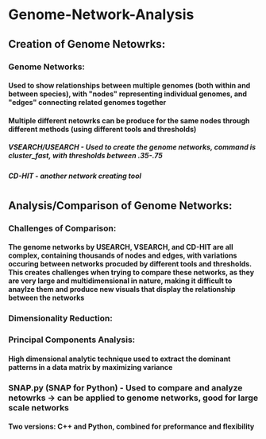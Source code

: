 # Genome-Network-Analysis
## Creation of Genome Netowrks:
### Genome Networks:
#### Used to show relationships between multiple genomes (both within and between species), with "nodes" representing individual genomes, and "edges" connecting related genomes together
#### Multiple different netowrks can be produce for the same nodes through different methods (using different tools and thresholds)
##### VSEARCH/USEARCH - Used to create the genome networks, command is cluster_fast, with thresholds between .35-.75
##### CD-HIT - another network creating tool
#
## Analysis/Comparison of Genome Networks:
### Challenges of Comparison:
#### The genome networks by USEARCH, VSEARCH, and CD-HIT are all complex, containing thousands of nodes and edges, with variations occuring between networks procuded by different tools and thresholds. This creates challenges when trying to compare these networks, as they are very large and multidimensional in nature, making it difficult to anaylze them and produce new visuals that display the relationship between the networks
### Dimensionality Reduction: 
#### 
### Principal Components Analysis:
#### High dimensional analytic technique used to extract the dominant patterns in a data matrix by maximizing variance
### SNAP.py (SNAP for Python) - Used to compare and analyze netowrks -> can be applied to genome networks, good for large scale networks
#### Two versions: C++ and Python, combined for preformance and flexibility
